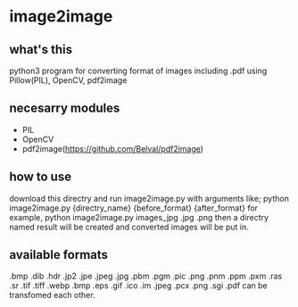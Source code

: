 # image2image
## what's this
python3 program for converting format of images including .pdf using Pillow(PIL), OpenCV, pdf2image

## necesarry modules
- PIL
- OpenCV
- pdf2image(https://github.com/Belval/pdf2image)

## how to use
download this directry and run image2image.py with arguments like;
python image2image.py {directry_name} {before_format} {after_format}
for example, python image2image.py images_jpg .jpg .png
then a directry named result will be created and converted images will be put in.

## available formats
.bmp .dib .hdr .jp2 .jpe .jpeg .jpg .pbm .pgm .pic .png .pnm .ppm .pxm .ras .sr .tif .tiff .webp .bmp .eps .gif .ico .im .jpeg .pcx .png .sgi .pdf 
can be transfomed each other.
